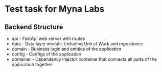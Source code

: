 # Test task for Myna Labs

## Backend Structure

- api - FastApi web server with routes
- data - Data layer module. Including Unit of Work and repositories
- domain - Business logic and entities of the application
- config - Configs of the application
- container - Dependency Injector container that connects all parts 
of the application together